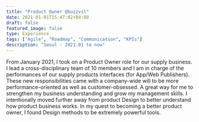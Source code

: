 ```yaml
---
title: "Product Owner @buzzvil"
date: 2021-01-01T15:47:02+09:00
draft: false
featured_image: false
type: Experience
tags: ["Agile", "Roadmap", "Communication", "KPIs"]
description: "Seoul - 2021.01 to now"
---
```

From January 2021, I took on a Product Owner role for our supply business. I lead a cross-disciplinary team of 10 members and I am in charge of the performances of our supply products interfaces (for App/Web Publishers). These new responsibilities came with a company-wide will to be more performance-oriented as well as customer-obsessed. A great way for me to strengthen my business understanding and grow my management skills. I intentionally moved further away from product Design to better understand how product business works. In my quest to becoming a better product owner, I found Design methods to be extremely powerful tools.